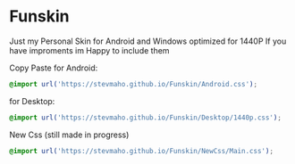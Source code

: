 # Funskin
Just my Personal Skin for Android and Windows optimized for 1440P 
If you have improments im Happy to include them

Copy Paste
for Android: 
```css
@import url('https://stevmaho.github.io/Funskin/Android.css');
```

for Desktop:
```css
@import url('https://stevmaho.github.io/Funskin/Desktop/1440p.css');
```
New Css (still made in progress)
```css
@import url('https://stevmaho.github.io/Funskin/NewCss/Main.css');
```

